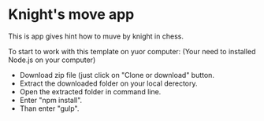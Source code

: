 # Knight's move app
This is app gives hint how to muve by knight in chess.

To start to work with this template on yuor computer:
(Your need to installed Node.js on your computer)

- Download zip file (just click on "Clone or download" button.
- Extract the downloaded folder on your local derectory.
- Open the extracted folder in command line.
- Enter "npm install".
- Than enter "gulp".
